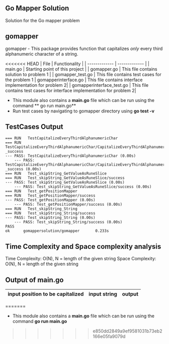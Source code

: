 ## Go Mapper Solution
Solution for the Go mapper problem

## gomapper
gomapper - This package provides function that capitalizes *only* every third alphanumeric character of a string.

<<<<<<< HEAD
| File | Functionality |
| ------------- | ------------- |
| main.go | Starting point of this project |
| gomapper.go | This file contains solution to problem 1 |
| gomapper_test.go | This file contains test cases for the problem 1
| gomapperinterface.go | This file contains interface implementation for problem 2|
| gomapperinterface_test.go | This file contains test cases for interface implementation for problem 2|

- This module also contains a **main.go** file which can be run using the command ** go run main.go**
- Run test cases by navigating to gomapper directory using **go test -v**
## TestCases Output
```
=== RUN   TestCapitalizeEveryThirdAlphanumericChar
=== RUN   TestCapitalizeEveryThirdAlphanumericChar/CapitalizeEveryThirdAlphanumericChar_-_success
--- PASS: TestCapitalizeEveryThirdAlphanumericChar (0.00s)
    --- PASS: TestCapitalizeEveryThirdAlphanumericChar/CapitalizeEveryThirdAlphanumericChar_-_success (0.00s)
=== RUN   Test_skipString_GetValueAsRuneSlice
=== RUN   Test_skipString_GetValueAsRuneSlice/success
--- PASS: Test_skipString_GetValueAsRuneSlice (0.00s)
    --- PASS: Test_skipString_GetValueAsRuneSlice/success (0.00s)
=== RUN   Test_getPositionMapper
=== RUN   Test_getPositionMapper/success
--- PASS: Test_getPositionMapper (0.00s)
    --- PASS: Test_getPositionMapper/success (0.00s)
=== RUN   Test_skipString_String
=== RUN   Test_skipString_String/success
--- PASS: Test_skipString_String (0.00s)
    --- PASS: Test_skipString_String/success (0.00s)
PASS
ok      gomappersolution/gomapper       0.233s
```

## Time Complexity and Space complexity analysis
Time Complexity: O(N), N = length of the given string
Space Complexity: O(N), N = length of the given string

## Output of main.go

| input position to be capitalized| input string | output |
| ------------- | ------------- | ------------|
=======
- This module also contains a **main.go** file which can be run using the command **go run main.go**
>>>>>>> e850dd2849a9ef9581031b73eb2166e05fa9079d
